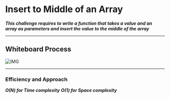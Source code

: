 ﻿# Insert to Middle of an Array 

***This challenge requires to write a function that takes a value and an array as parameters and  insert the value to the middle of the array***

---

## Whiteboard Process


![IMG](/array-insert-shift/WhiteBoard.jpg)

---

### Efficiency and Approach

***O(N) for Time complexity***
***O(1) for Space complexity***